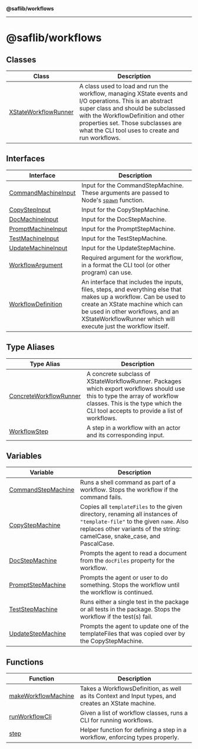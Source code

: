 **@saflib/workflows**

***

# @saflib/workflows

## Classes

| Class | Description |
| ------ | ------ |
| [XStateWorkflowRunner](classes/XStateWorkflowRunner.md) | A class used to load and run the workflow, managing XState events and I/O operations. This is an abstract super class and should be subclassed with the WorkflowDefinition and other properties set. Those subclasses are what the CLI tool uses to create and run workflows. |

## Interfaces

| Interface | Description |
| ------ | ------ |
| [CommandMachineInput](interfaces/CommandMachineInput.md) | Input for the CommandStepMachine. These arguments are passed to Node's [`spawn`](https://nodejs.org/api/child_process.html#child_processspawncommand-args-options) function. |
| [CopyStepInput](interfaces/CopyStepInput.md) | Input for the CopyStepMachine. |
| [DocMachineInput](interfaces/DocMachineInput.md) | Input for the DocStepMachine. |
| [PromptMachineInput](interfaces/PromptMachineInput.md) | Input for the PromptStepMachine. |
| [TestMachineInput](interfaces/TestMachineInput.md) | Input for the TestStepMachine. |
| [UpdateMachineInput](interfaces/UpdateMachineInput.md) | Input for the UpdateStepMachine. |
| [WorkflowArgument](interfaces/WorkflowArgument.md) | Required argument for the workflow, in a format the CLI tool (or other program) can use. |
| [WorkflowDefinition](interfaces/WorkflowDefinition.md) | An interface that includes the inputs, files, steps, and everything else that makes up a workflow. Can be used to create an XState machine which can be used in other workflows, and an XStateWorkflowRunner which will execute just the workflow itself. |

## Type Aliases

| Type Alias | Description |
| ------ | ------ |
| [ConcreteWorkflowRunner](type-aliases/ConcreteWorkflowRunner.md) | A concrete subclass of XStateWorkflowRunner. Packages which export workflows should use this to type the array of workflow classes. This is the type which the CLI tool accepts to provide a list of workflows. |
| [WorkflowStep](type-aliases/WorkflowStep.md) | A step in a workflow with an actor and its corresponding input. |

## Variables

| Variable | Description |
| ------ | ------ |
| [CommandStepMachine](variables/CommandStepMachine.md) | Runs a shell command as part of a workflow. Stops the workflow if the command fails. |
| [CopyStepMachine](variables/CopyStepMachine.md) | Copies all `templateFiles` to the given directory, renaming all instances of `"template-file"` to the given `name`. Also replaces other variants of the string: camelCase, snake_case, and PascalCase. |
| [DocStepMachine](variables/DocStepMachine.md) | Prompts the agent to read a document from the `docFiles` property for the workflow. |
| [PromptStepMachine](variables/PromptStepMachine.md) | Prompts the agent or user to do something. Stops the workflow until the workflow is continued. |
| [TestStepMachine](variables/TestStepMachine.md) | Runs either a single test in the package or all tests in the package. Stops the workflow if the test(s) fail. |
| [UpdateStepMachine](variables/UpdateStepMachine.md) | Prompts the agent to update one of the templateFiles that was copied over by the CopyStepMachine. |

## Functions

| Function | Description |
| ------ | ------ |
| [makeWorkflowMachine](functions/makeWorkflowMachine.md) | Takes a WorkflowsDefinition, as well as its Context and Input types, and creates an XState machine. |
| [runWorkflowCli](functions/runWorkflowCli.md) | Given a list of workflow classes, runs a CLI for running workflows. |
| [step](functions/step.md) | Helper function for defining a step in a workflow, enforcing types properly. |
